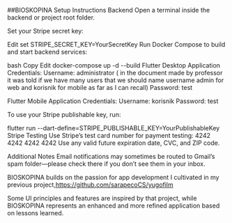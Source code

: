 ##BIOSKOPINA
Setup Instructions
Backend
Open a terminal inside the backend or project root folder.

Set your Stripe secret key:

Edit
set STRIPE_SECRET_KEY=YourSecretKey
Run Docker Compose to build and start backend services:

bash
Copy
Edit
docker-compose up -d --build
Flutter Desktop Application
Credentials:
Username: administrator ( in the document made by professor it was told if we have many users that we should name username admin for web and korisnik for mobile as far as I can recall)
Password: test


Flutter Mobile Application
Credentials:
Username: korisnik
Password: test


To use your Stripe publishable key, run:


flutter run --dart-define=STRIPE_PUBLISHABLE_KEY=YourPublishableKey
Stripe Testing
Use Stripe’s test card number for payment testing:
4242 4242 4242 4242
Use any valid future expiration date, CVC, and ZIP code.

Additional Notes
Email notifications may sometimes be routed to Gmail’s spam folder—please check there if you don’t see them in your inbox.

BIOSKOPINA builds on the passion for app development I cultivated in my previous project,https://github.com/sarapecoCS/yugofilm

Some UI principles and features are inspired by that project, while BIOSKOPINA represents an enhanced and more refined application based on lessons learned.
